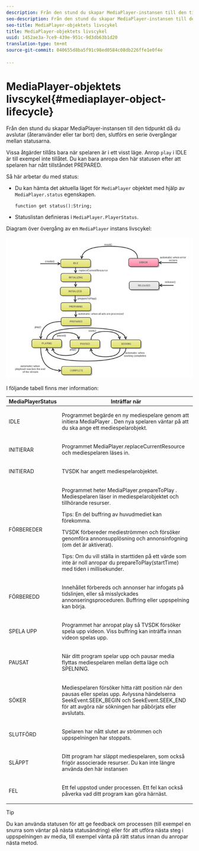 ```yaml
---
description: Från den stund du skapar MediaPlayer-instansen till den tidpunkt då du avslutar (återanvänder eller tar bort) den, slutförs en serie övergångar mellan statusarna.
seo-description: Från den stund du skapar MediaPlayer-instansen till den tidpunkt då du avslutar (återanvänder eller tar bort) den, slutförs en serie övergångar mellan statusarna.
seo-title: MediaPlayer-objektets livscykel
title: MediaPlayer-objektets livscykel
uuid: 1452ae3a-7ce9-439e-951c-9d3db63b1d20
translation-type: tm+mt
source-git-commit: 040655d8ba5f91c98ed0584c08db226ffe1e0f4e

---
```



# MediaPlayer-objektets livscykel{#mediaplayer-object-lifecycle}

Från den stund du skapar MediaPlayer-instansen till den tidpunkt då du avslutar (återanvänder eller tar bort) den, slutförs en serie övergångar mellan statusarna.

Vissa åtgärder tillåts bara när spelaren är i ett visst läge. Anrop `play` i IDLE är till exempel inte tillåtet. Du kan bara anropa den här statusen efter att spelaren har nått tillståndet PREPARED.

Så här arbetar du med status:

* Du kan hämta det aktuella läget för `MediaPlayer` objektet med hjälp av `MediaPlayer.status` egenskapen.

   ```
   function get status():String;
   ```

* Statuslistan definieras i `MediaPlayer.PlayerStatus`.

Diagram över övergång av en `MediaPlayer` instans livscykel:
<!--<a id="fig_1C55DE3F186F4B36AFFDCDE90379534C"></a>-->

![](assets/player-state-transitions-diagram-flash-1_2_web.png)

I följande tabell finns mer information:

<table id="table_426F0093E4214EA88CD72A7796B58DFD"> 
 <thead> 
  <tr> 
   <th colname="col1" class="entry"> <span class="codeph"> MediaPlayerStatus </span> </th> 
   <th colname="col2" class="entry"> Inträffar när </th> 
  </tr> 
 </thead>
 <tbody> 
  <tr> 
   <td colname="col1"> <span class="codeph"> IDLE </span> </td> 
   <td colname="col2"> <p> Programmet begärde en ny mediespelare genom att initiera <span class="codeph"> MediaPlayer </span>. Den nya spelaren väntar på att du ska ange ett mediespelarobjekt. </p> </td> 
  </tr> 
  <tr> 
   <td colname="col1"> <span class="codeph"> INITIERAR </span> </td> 
   <td colname="col2"> <p>Programmet <span class="codeph"> MediaPlayer.replaceCurrentResource </span>och mediespelaren läses in. </p> </td> 
  </tr> 
  <tr> 
   <td colname="col1"> <span class="codeph"> INITIERAD </span> </td> 
   <td colname="col2"> <p>TVSDK har angett mediespelarobjektet. </p> </td> 
  </tr> 
  <tr> 
   <td colname="col1"> <span class="codeph"> FÖRBEREDER </span> </td> 
   <td colname="col2"> <p>Programmet heter <span class="codeph"> MediaPlayer.prepareToPlay </span>. Mediespelaren läser in mediespelarobjektet och tillhörande resurser. </p> <p>Tips:  En del buffring av huvudmediet kan förekomma. </p> <p>TVSDK förbereder medieströmmen och försöker genomföra annonsupplösning och annonsinfogning (om det är aktiverat). </p> <p>Tips:  Om du vill ställa in starttiden på ett värde som inte är noll anropar du <span class="codeph"> prepareToPlay(startTime) </span> med tiden i millisekunder. </p> </td> 
  </tr> 
  <tr> 
   <td colname="col1"> <span class="codeph"> FÖRBEREDD </span> </td> 
   <td colname="col2"> <p>Innehållet förbereds och annonser har infogats på tidslinjen, eller så misslyckades annonseringsproceduren. Buffring eller uppspelning kan börja. </p> </td> 
  </tr> 
  <tr> 
   <td colname="col1"> <span class="codeph"> SPELA UPP </span> </td> 
   <td colname="col2"> <p>Programmet har anropat <span class="codeph"> play </span>så TVSDK försöker spela upp videon. Viss buffring kan inträffa innan videon spelas upp. </p> </td> 
  </tr> 
  <tr> 
   <td colname="col1"> <span class="codeph"> PAUSAT </span> </td> 
   <td colname="col2"> <p>När ditt program spelar upp och pausar media flyttas mediespelaren mellan detta läge och SPELNING. </p> </td> 
  </tr> 
  <tr> 
   <td colname="col1"> <span class="codeph"> SÖKER </span> </td> 
   <td colname="col2"> <p>Mediespelaren försöker hitta rätt position när den pausas eller spelas upp. Avlyssna händelserna SeekEvent.SEEK_BEGIN <span class="codeph"> och </span> <span class="codeph"> </span> SeekEvent.SEEK_END för att avgöra när sökningen har påbörjats eller avslutats. </p> </td> 
  </tr> 
  <tr> 
   <td colname="col1"> <span class="codeph"> SLUTFÖRD </span> </td> 
   <td colname="col2"> <p>Spelaren har nått slutet av strömmen och uppspelningen har stoppats. </p> </td> 
  </tr> 
  <tr> 
   <td colname="col1"> <span class="codeph"> SLÄPPT </span> </td> 
   <td colname="col2"> <p>Ditt program har släppt mediespelaren, som också frigör associerade resurser. Du kan inte längre använda den här instansen </p> </td> 
  </tr> 
  <tr> 
   <td colname="col1"> <span class="codeph"> FEL </span> </td> 
   <td colname="col2"> <p>Ett fel uppstod under processen. Ett fel kan också påverka vad ditt program kan göra härnäst. </p> </td> 
  </tr> 
 </tbody> 
</table>

>[!TIP]
>
>Du kan använda statusen för att ge feedback om processen (till exempel en snurra som väntar på nästa statusändring) eller för att utföra nästa steg i uppspelningen av media, till exempel vänta på rätt status innan du anropar nästa metod.

